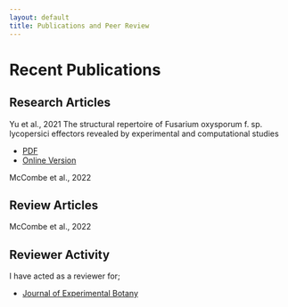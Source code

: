 ```yaml
---
layout: default
title: Publications and Peer Review
---
```


# Recent Publications

## Research Articles

Yu et al., 2021
The structural repertoire of Fusarium oxysporum f. sp. lycopersici effectors revealed by experimental and computational studies
- [PDF](/assets/papers/Yu_2021.pdf) 
- [Online Version](https://doi.org/10.1101/2021.12.14.472499) 

McCombe et al., 2022

## Review Articles

McCombe et al., 2022

## Reviewer Activity

I have acted as a reviewer for;

- [Journal of Experimental Botany](https://academic.oup.com/jxb)
